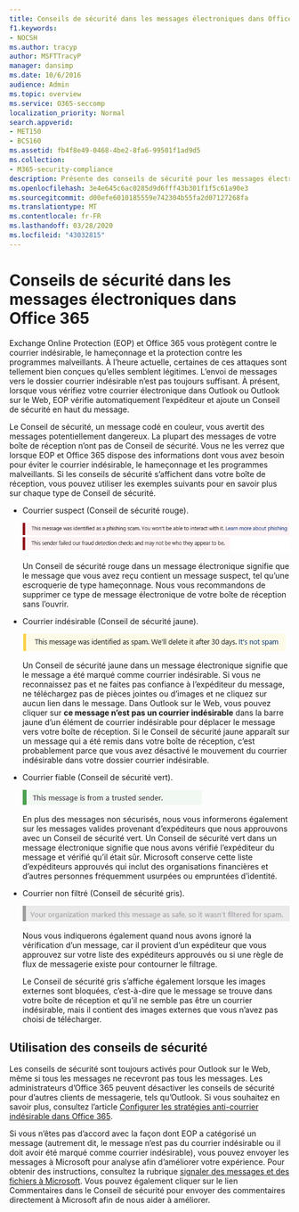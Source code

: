 ```yaml
---
title: Conseils de sécurité dans les messages électroniques dans Office 365
f1.keywords:
- NOCSH
ms.author: tracyp
author: MSFTTracyP
manager: dansimp
ms.date: 10/6/2016
audience: Admin
ms.topic: overview
ms.service: O365-seccomp
localization_priority: Normal
search.appverid:
- MET150
- BCS160
ms.assetid: fb4f8e49-0468-4be2-8fa6-99501f1ad9d5
ms.collection:
- M365-security-compliance
description: Présente des conseils de sécurité pour les messages électroniques filtrés par le filtre de courrier indésirable EOP et Office 365.
ms.openlocfilehash: 3e4e645c6ac0285d9d6fff43b301f1f5c61a90e3
ms.sourcegitcommit: d00efe6010185559e742304b55fa2d07127268fa
ms.translationtype: MT
ms.contentlocale: fr-FR
ms.lasthandoff: 03/28/2020
ms.locfileid: "43032815"
---
```

# <a name="safety-tips-in-email-messages-in-office-365"></a>Conseils de sécurité dans les messages électroniques dans Office 365

Exchange Online Protection (EOP) et Office 365 vous protègent contre le courrier indésirable, le hameçonnage et la protection contre les programmes malveillants. À l’heure actuelle, certaines de ces attaques sont tellement bien conçues qu’elles semblent légitimes. L’envoi de messages vers le dossier courrier indésirable n’est pas toujours suffisant. À présent, lorsque vous vérifiez votre courrier électronique dans Outlook ou Outlook sur le Web, EOP vérifie automatiquement l’expéditeur et ajoute un Conseil de sécurité en haut du message.

Le Conseil de sécurité, un message codé en couleur, vous avertit des messages potentiellement dangereux. La plupart des messages de votre boîte de réception n’ont pas de Conseil de sécurité. Vous ne les verrez que lorsque EOP et Office 365 dispose des informations dont vous avez besoin pour éviter le courrier indésirable, le hameçonnage et les programmes malveillants. Si les conseils de sécurité s’affichent dans votre boîte de réception, vous pouvez utiliser les exemples suivants pour en savoir plus sur chaque type de Conseil de sécurité.

- Courrier suspect (Conseil de sécurité rouge).

    ![Capture d’écran illustrant un Conseil de sécurité rouge.](../../media/5078a0be-e556-44a1-b169-09d780d26898.png)

    Un Conseil de sécurité rouge dans un message électronique signifie que le message que vous avez reçu contient un message suspect, tel qu’une escroquerie de type hameçonnage. Nous vous recommandons de supprimer ce type de message électronique de votre boîte de réception sans l’ouvrir.

- Courrier indésirable (Conseil de sécurité jaune).

    ![Capture d’écran illustrant un Conseil de sécurité jaune.](../../media/793c9265-ea44-48fd-a98f-804fadd4163b.png)

    Un Conseil de sécurité jaune dans un message électronique signifie que le message a été marqué comme courrier indésirable. Si vous ne reconnaissez pas et ne faites pas confiance à l’expéditeur du message, ne téléchargez pas de pièces jointes ou d’images et ne cliquez sur aucun lien dans le message. Dans Outlook sur le Web, vous pouvez cliquer sur **ce message n’est pas un courrier indésirable** dans la barre jaune d’un élément de courrier indésirable pour déplacer le message vers votre boîte de réception. Si le Conseil de sécurité jaune apparaît sur un message qui a été remis dans votre boîte de réception, c’est probablement parce que vous avez désactivé le mouvement du courrier indésirable dans votre dossier courrier indésirable.

- Courrier fiable (Conseil de sécurité vert).

    ![Capture d’écran illustrant un Conseil de sécurité vert.](../../media/acbc11d0-f626-4848-9fbf-66eeeda3f803.png)

    En plus des messages non sécurisés, nous vous informerons également sur les messages valides provenant d’expéditeurs que nous approuvons avec un Conseil de sécurité vert. Un Conseil de sécurité vert dans un message électronique signifie que nous avons vérifié l’expéditeur du message et vérifié qu’il était sûr. Microsoft conserve cette liste d’expéditeurs approuvés qui inclut des organisations financières et d’autres personnes fréquemment usurpées ou empruntées d’identité.

- Courrier non filtré (Conseil de sécurité gris).

    ![Capture d’écran illustrant un Conseil de sécurité gris.](../../media/c4d0cf8f-08e9-4c84-beee-1d9e0b022e0a.png)

    Nous vous indiquerons également quand nous avons ignoré la vérification d’un message, car il provient d’un expéditeur que vous approuvez sur votre liste des expéditeurs approuvés ou si une règle de flux de messagerie existe pour contourner le filtrage.

    Le Conseil de sécurité gris s’affiche également lorsque les images externes sont bloquées, c’est-à-dire que le message se trouve dans votre boîte de réception et qu’il ne semble pas être un courrier indésirable, mais il contient des images externes que vous n’avez pas choisi de télécharger.

## <a name="working-with-safety-tips"></a>Utilisation des conseils de sécurité

Les conseils de sécurité sont toujours activés pour Outlook sur le Web, même si tous les messages ne recevront pas tous les messages. Les administrateurs d’Office 365 peuvent désactiver les conseils de sécurité pour d’autres clients de messagerie, tels qu’Outlook. Si vous souhaitez en savoir plus, consultez l’article [Configurer les stratégies anti-courrier indésirable dans Office 365](configure-your-spam-filter-policies.md).

Si vous n’êtes pas d’accord avec la façon dont EOP a catégorisé un message (autrement dit, le message n’est pas du courrier indésirable ou il doit avoir été marqué comme courrier indésirable), vous pouvez envoyer les messages à Microsoft pour analyse afin d’améliorer votre expérience. Pour obtenir des instructions, consultez la rubrique [signaler des messages et des fichiers à Microsoft](report-junk-email-messages-to-microsoft.md). Vous pouvez également cliquer sur le lien Commentaires dans le Conseil de sécurité pour envoyer des commentaires directement à Microsoft afin de nous aider à améliorer.
